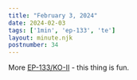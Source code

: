 ```yaml
---
title: "February 3, 2024"
date: 2024-02-03
tags: ['1min', 'ep-133', 'te']
layout: minute.njk
postnumber: 34
---
```



More [EP-133/KO-II](https://teenage.engineering/products/ep-133) - this thing is fun. 




